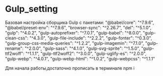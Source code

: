 # Gulp_setting

Базовая настройка сборщика Gulp с пакетами:
    "@babel/core": "^7.9.6",
    "@babel/preset-env": "^7.9.6",
    "browser-sync": "^2.26.7",
    "del": "^5.1.0",
    "gulp": "^4.0.2",
    "gulp-autoprefixer": "^7.0.1",
    "gulp-babel": "^8.0.0",
    "gulp-clean-css": "^4.3.0",
    "gulp-file-include": "^2.2.2",
    "gulp-fonter": "^0.3.0",
    "gulp-group-css-media-queries": "^1.2.2",
    "gulp-imagemin": "^7.1.0",
    "gulp-rename": "^2.0.0",
    "gulp-sass": "^4.1.0",
    "gulp-svg-sprite": "^1.5.0",
    "gulp-ttf2woff": "^1.1.1",
    "gulp-ttf2woff2": "^3.0.0",
    "gulp-uglify-es": "^2.0.0",
    "gulp-webp": "^4.0.1",
    "gulp-webp-html": "^1.0.2",
    "gulp-webpcss": "^1.1.1"
    
Для начала работы,достаточно прописать в терминале npm i
